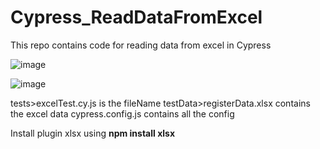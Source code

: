 # Cypress_ReadDataFromExcel


This repo contains code for reading data from excel in Cypress


![image](https://github.com/Anshita-Bhasin/Cypress_ReadDataFromExcel/assets/10338077/f2e870f6-9cd0-43de-ab18-639f4e8c0e40)


![image](https://github.com/Anshita-Bhasin/Cypress_ReadDataFromExcel/assets/10338077/e762a3e0-9707-48cb-84f6-2f0a3c2cabb5)



tests>excelTest.cy.js is the fileName
testData>registerData.xlsx contains the excel data
cypress.config.js contains all the config

Install plugin xlsx using **npm install xlsx**
